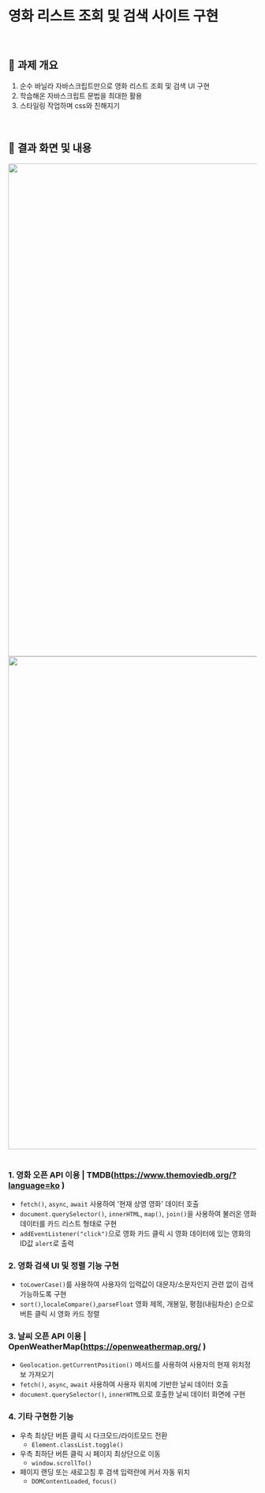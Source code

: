 # 영화 리스트 조회 및 검색 사이트 구현

<br />

## 📝 과제 개요
1. 순수 바닐라 자바스크립트만으로 영화 리스트 조회 및 검색 UI 구현
2. 학습해온 자바스크립트 문법을 최대한 활용
3. 스타일링 작업하며 css와 친해지기

<br />

## 📝 결과 화면 및 내용

<img src="https://github.com/xoxojw/nbc_asgmt1/assets/124491335/1314259e-cc14-4101-967c-385a061c28aa" width="1000"/>

<img src="https://github.com/xoxojw/nbc_asgmt1/assets/124491335/97b1f2d6-1c90-4cb4-9b1a-8359a2a18ef2" width="1000"/>

<br />
<br />

### 1. 영화 오픈 API 이용 | TMDB(https://www.themoviedb.org/?language=ko )
- `fetch()`, `async`, `await` 사용하여 '현재 상영 영화' 데이터 호출
- `document.querySelector()`, `innerHTML`, `map()`, `join()`을 사용하여 불러온 영화 데이터를 카드 리스트 형태로 구현
- `addEventListener("click")`으로 영화 카드 클릭 시 영화 데이터에 있는 영화의 ID값 `alert`로 출력
### 2. 영화 검색 UI 및 정렬 기능 구현
- `toLowerCase()`를 사용하여 사용자의 입력값이 대문자/소문자인지 관련 없이 검색 가능하도록 구현
- `sort()`,`localeCompare()`,`parseFloat` 영화 제목, 개봉일, 평점(내림차순) 순으로 버튼 클릭 시 영화 카드 정렬
### 3. 날씨 오픈 API 이용 | OpenWeatherMap(https://openweathermap.org/ )
- `Geolocation.getCurrentPosition()` 메서드를 사용하여 사용자의 현재 위치정보 가져오기
- `fetch()`, `async`, `await` 사용하여 사용자 위치에 기반한 날씨 데이터 호출
- `document.querySelector()`, `innerHTML`으로 호출한 날씨 데이터 화면에 구현
### 4. 기타 구현한 기능
-  우측 최상단 버튼 클릭 시 다크모드/라이트모드 전환
    -  `Element.classList.toggle()`
-  우측 최하단 버튼 클릭 시 페이지 최상단으로 이동
    -  `window.scrollTo()`
-  페이지 랜딩 또는 새로고침 후 검색 입력란에 커서 자동 위치
    -  `DOMContentLoaded`, `focus()`
